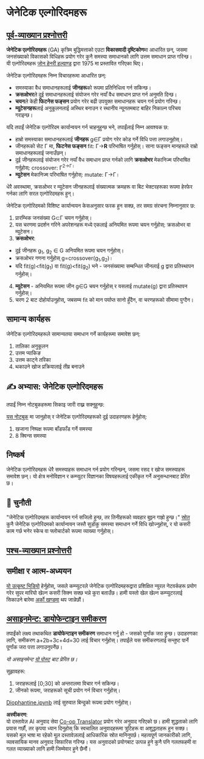 <!--
CO_OP_TRANSLATOR_METADATA:
{
  "original_hash": "893aa368cb485da704b466a0f3775587",
  "translation_date": "2025-08-26T09:55:27+00:00",
  "source_file": "lessons/6-Other/21-GeneticAlgorithms/README.md",
  "language_code": "ne"
}
-->
# जेनेटिक एल्गोरिदमहरू

## [पूर्व-व्याख्यान प्रश्नोत्तरी](https://ff-quizzes.netlify.app/en/ai/quiz/41)

**जेनेटिक एल्गोरिदमहरू** (GA) कृत्रिम बुद्धिमत्ताको एउटा **विकासवादी दृष्टिकोण**मा आधारित छन्, जसमा जनसंख्याको विकासको विधिहरू प्रयोग गरेर कुनै समस्या समाधानको लागि उत्तम समाधान प्राप्त गरिन्छ। यी एल्गोरिदमहरू [जोन हेनरी हल्याण्ड](https://wikipedia.org/wiki/John_Henry_Holland) द्वारा 1975 मा प्रस्तावित गरिएका थिए।

जेनेटिक एल्गोरिदमहरू निम्न विचारहरूमा आधारित छन्:

* समस्याका वैध समाधानहरूलाई **जीनहरू**को रूपमा प्रतिनिधित्व गर्न सकिन्छ।
* **क्रसओभर**ले दुई समाधानहरूलाई संयोजन गरेर नयाँ वैध समाधान प्राप्त गर्न अनुमति दिन्छ।
* **चयन**ले केही **फिटनेस फङ्सन** प्रयोग गरेर बढी उपयुक्त समाधानहरू चयन गर्न प्रयोग गरिन्छ।
* **म्युटेसनहरू**लाई अनुकूलनलाई अस्थिर बनाउन र स्थानीय न्यूनतमबाट बाहिर निकाल्न परिचय गराइन्छ।

यदि तपाईं जेनेटिक एल्गोरिदम कार्यान्वयन गर्न चाहनुहुन्छ भने, तपाईंलाई निम्न आवश्यक छ:

 * हाम्रो समस्याका समाधानहरूलाई **जीनहरू** g∈Γ प्रयोग गरेर कोड गर्ने विधि पत्ता लगाउनुहोस्।
 * जीनहरूको सेट Γ मा, **फिटनेस फङ्सन** fit: Γ→**R** परिभाषित गर्नुहोस्। साना फङ्सन मानहरूले राम्रो समाधानहरूलाई जनाउँछन्।
 * दुई जीनहरूलाई संयोजन गरेर नयाँ वैध समाधान प्राप्त गर्नको लागि **क्रसओभर** मेकानिज्म परिभाषित गर्नुहोस्: crossover: Γ<sup>2</sub>→Γ।
 * **म्युटेसन** मेकानिज्म परिभाषित गर्नुहोस्: mutate: Γ→Γ।

धेरै अवस्थामा, क्रसओभर र म्युटेसन जीनहरूलाई संख्यात्मक क्रमहरू वा बिट भेक्टरहरूका रूपमा हेरफेर गर्नका लागि सरल एल्गोरिदमहरू हुन्।

जेनेटिक एल्गोरिदमको विशिष्ट कार्यान्वयन केसअनुसार फरक हुन सक्छ, तर समग्र संरचना निम्नानुसार छ:

1. प्रारम्भिक जनसंख्या G⊂Γ चयन गर्नुहोस्।
2. यस चरणमा प्रदर्शन गरिने अपरेशनहरू मध्ये एकलाई अनियमित रूपमा चयन गर्नुहोस्: क्रसओभर वा म्युटेसन।
3. **क्रसओभर**:
  * दुई जीनहरू g<sub>1</sub>, g<sub>2</sub> ∈ G अनियमित रूपमा चयन गर्नुहोस्।
  * क्रसओभर गणना गर्नुहोस् g=crossover(g<sub>1</sub>,g<sub>2</sub>)।
  * यदि fit(g)<fit(g<sub>1</sub>) वा fit(g)<fit(g<sub>2</sub>) भने - जनसंख्यामा सम्बन्धित जीनलाई g द्वारा प्रतिस्थापन गर्नुहोस्।
4. **म्युटेसन** - अनियमित रूपमा जीन g∈G चयन गर्नुहोस् र यसलाई mutate(g) द्वारा प्रतिस्थापन गर्नुहोस्।
5. चरण 2 बाट दोहोर्याउनुहोस्, जबसम्म fit को मान पर्याप्त सानो हुँदैन, वा चरणहरूको सीमामा पुग्दैन।

## सामान्य कार्यहरू

जेनेटिक एल्गोरिदमहरूले सामान्यतया समाधान गर्ने कार्यहरूमा समावेश छन्:

1. तालिका अनुकूलन
1. उत्तम प्याकिङ
1. उत्तम काट्ने तरिका
1. थकाउने खोज प्रक्रियालाई तीव्र बनाउने

## ✍️ अभ्यास: जेनेटिक एल्गोरिदमहरू

तपाईं निम्न नोटबुकहरूमा सिकाइ जारी राख्न सक्नुहुन्छ:

[यस नोटबुक](../../../../../lessons/6-Other/21-GeneticAlgorithms/Genetic.ipynb) मा जानुहोस् र जेनेटिक एल्गोरिदमहरूको दुई उदाहरणहरू हेर्नुहोस्:

1. खजाना निष्पक्ष रूपमा बाँडफाँड गर्ने समस्या
1. 8 क्विन्स समस्या

## निष्कर्ष

जेनेटिक एल्गोरिदमहरू धेरै समस्याहरू समाधान गर्न प्रयोग गरिन्छन्, जसमा रसद र खोज समस्याहरू समावेश छन्। यो क्षेत्र मनोविज्ञान र कम्प्युटर विज्ञानका विषयहरूलाई एकीकृत गर्ने अनुसन्धानबाट प्रेरित छ। 

## 🚀 चुनौती

"जेनेटिक एल्गोरिदमहरू कार्यान्वयन गर्न सजिलो हुन्छ, तर तिनीहरूको व्यवहार बुझ्न गाह्रो हुन्छ।" [स्रोत](https://wikipedia.org/wiki/Genetic_algorithm) कुनै जेनेटिक एल्गोरिदमको कार्यान्वयन जस्तै सुडोकु समस्या समाधान गर्ने विधि खोज्नुहोस्, र यो कसरी काम गर्छ भनेर स्केच वा फ्लोचार्टको रूपमा व्याख्या गर्नुहोस्।

## [पश्च-व्याख्यान प्रश्नोत्तरी](https://ff-quizzes.netlify.app/en/ai/quiz/42)

## समीक्षा र आत्म-अध्ययन

[यो उत्कृष्ट भिडियो](https://www.youtube.com/watch?v=qv6UVOQ0F44) हेर्नुहोस्, जसले कम्प्युटरले जेनेटिक एल्गोरिदमहरूद्वारा प्रशिक्षित न्युरल नेटवर्कहरू प्रयोग गरेर सुपर मारियो खेल्न कसरी सिक्न सक्छ भन्ने कुरा बताउँछ। हामी यस्तो खेल खेल्न कम्प्युटरलाई सिकाउने बारेमा [अर्को खण्डमा](../22-DeepRL/README.md) थप जान्नेछौं।

## [असाइनमेन्ट: डायोफेन्टाइन समीकरण](../../../../../lessons/6-Other/21-GeneticAlgorithms/Diophantine.ipynb)

तपाईंको लक्ष्य तथाकथित **डायोफेन्टाइन समीकरण** समाधान गर्नु हो - जसको पूर्णांक जरा हुन्छ। उदाहरणका लागि, समीकरण a+2b+3c+4d=30 लाई विचार गर्नुहोस्। तपाईंले यस समीकरणलाई सन्तुष्ट पार्ने पूर्णांक जरा पत्ता लगाउनुपर्नेछ।

*यो असाइनमेन्ट [यो पोस्ट](https://habr.com/post/128704/) बाट प्रेरित छ।*

सुझावहरू:

1. जराहरूलाई [0;30] को अन्तरालमा विचार गर्न सकिन्छ।
1. जीनको रूपमा, जराहरूको सूची प्रयोग गर्न विचार गर्नुहोस्।

[Diophantine.ipynb](../../../../../lessons/6-Other/21-GeneticAlgorithms/Diophantine.ipynb) लाई सुरुवात बिन्दुको रूपमा प्रयोग गर्नुहोस्।

**अस्वीकरण**:  
यो दस्तावेज़ AI अनुवाद सेवा [Co-op Translator](https://github.com/Azure/co-op-translator) प्रयोग गरेर अनुवाद गरिएको छ। हामी शुद्धताको लागि प्रयास गर्छौं, तर कृपया ध्यान दिनुहोस् कि स्वचालित अनुवादहरूमा त्रुटिहरू वा अशुद्धताहरू हुन सक्छ। यसको मूल भाषा मा रहेको मूल दस्तावेज़लाई आधिकारिक स्रोत मानिनुपर्छ। महत्वपूर्ण जानकारीको लागि, व्यावसायिक मानव अनुवाद सिफारिस गरिन्छ। यस अनुवादको प्रयोगबाट उत्पन्न हुने कुनै पनि गलतफहमी वा गलत व्याख्याको लागि हामी जिम्मेवार हुने छैनौं।